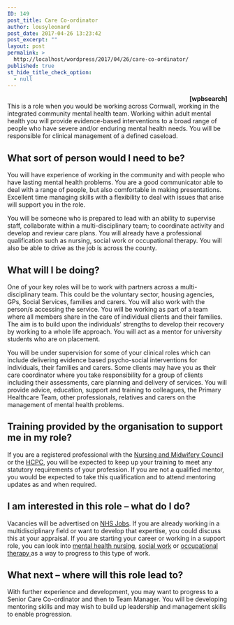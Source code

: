 ```yaml
---
ID: 149
post_title: Care Co-ordinator
author: lousyleonard
post_date: 2017-04-26 13:23:42
post_excerpt: ""
layout: post
permalink: >
  http://localhost/wordpress/2017/04/26/care-co-ordinator/
published: true
st_hide_title_check_option:
  - null
---
```

<div class="blocktext-career-heading" style="text-align: right;"><strong>[wpbsearch]</strong></div>
<div class="blocktext-career-heading"></div>
<div class="blocktext-career-heading">This is a role when you would be working across Cornwall, working in the integrated community mental health team. Working within adult mental health you will provide evidence-based interventions to a broad range of people who have severe and/or enduring mental health needs. You will be responsible for clinical management of a defined caseload.</div>
<div class="blocktext">
<h2>What sort of person would I need to be?</h2>
You will have experience of working in the community and with people who have lasting mental health problems. You are a good communicator able to deal with a range of people, but also comfortable in making presentations. Excellent time managing skills with a flexibility to deal with issues that arise will support you in the role.

You will be someone who is prepared to lead with an ability to supervise staff, collaborate within a multi-disciplinary team; to coordinate activity and develop and review care plans. You will already have a professional qualification such as nursing, social work or occupational therapy. You will also be able to drive as the job is across the county.

</div>
<div class="blocktext">
<h2>What will I be doing?</h2>
One of your key roles will be to work with partners across a multi-disciplinary team. This could be the voluntary sector, housing agencies, GPs, Social Services, families and carers. You will also work with the person/s accessing the service. You will be working as part of a team where all members share in the care of individual clients and their families. The aim is to build upon the individuals’ strengths to develop their recovery by working to a whole life approach. You will act as a mentor for university students who are on placement.

You will be under supervision for some of your clinical roles which can include delivering evidence based psycho-social interventions for individuals, their families and carers. Some clients may have you as their care coordinator where you take responsibility for a group of clients including their assessments, care planning and delivery of services. You will provide advice, education, support and training to colleagues, the Primary Healthcare Team, other professionals, relatives and carers on the management of mental health problems.

</div>
<div class="blocktext">
<h2>Training provided by the organisation to support me in my role?</h2>
If you are a registered professional with the <a href="https://www.nmc.org.uk/">Nursing and Midwifery Council</a> or the <a href="http://www.hcpc.org.uk/">HCPC</a>, you will be expected to keep up your training to meet any statutory requirements of your profession. If you are not a qualified mentor, you would be expected to take this qualification and to attend mentoring updates as and when required.

</div>
<div class="blocktext">
<h2>I am interested in this role – what do I do?</h2>
Vacancies will be advertised on <a href="http://www.jobs.nhs.uk/">NHS Jobs</a>. If you are already working in a multidisciplinary field or want to develop that expertise, you could discuss this at your appraisal. If you are starting your career or working in a support role, you can look into <a href="https://www.healthcareers.nhs.uk/explore-roles/nursing/mental-health-nurse">mental health nursing</a>, <a href="http://www.skillsforcare.org.uk/Care-careers/Think-Care-Careers/Jobs/Social-worker/Social-worker.aspx">social work</a> or <a href="https://www.healthcareers.nhs.uk/explore-roles/allied-health-professionals/occupational-therapist">occupational therapy </a>as a way to progress to this type of work.

</div>
<div class="blocktext">
<h2>What next – where will this role lead to?</h2>
With further experience and development, you may want to progress to a Senior Care Co-ordinator and then to Team Manager. You will be developing mentoring skills and may wish to build up leadership and management skills to enable progression.

</div>